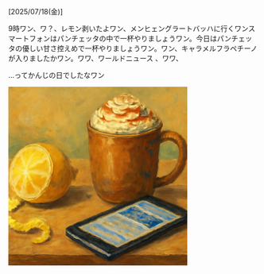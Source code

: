 [2025/07/18(金)]

9時ワン、ワ？、レモン剥いたよワン、メンヒェングラートバッハに行くワンスマートフォンはパンチェッタの中で一杯やりましょうワン。今日はパンチェッタの優しい甘さ控えめで一杯やりましょうワン。ワン、キャラメルフラペチーノが入りましたかワン。ワワ、ワールドニュース 、ワワ、

...ってかんじの日でしたなワン

<img width="360px" src="image.png">